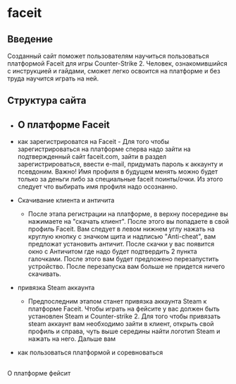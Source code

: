 # faceit 

## Введение
Созданный сайт поможет пользователям научиться пользоваться платформой Faceit для игры Counter-Strike 2. Человек, ознакомившийся с инструкцией и гайдами, сможет легко освоится на платформе и без труда научится играть на ней.

## Структура сайта
- О платформе Faceit
     - 
  
- как зарегистрироватся на Faceit
       - Для того чтобы зарегистрироваться на платформе сперва надо зайти на подтвержденный сайт faceit.com, зайти в раздел зарегистрироваться, ввести e-mail, придумать пароль к аккаунту и псевдоним. 
  Важно! Имя профиля в будущем менять можно будет только за деньги либо за специальные faceit поинты/очки. Из этого следует что выбирать имя профиля надо осознанно.   
- Скачивание клиента и античита
     - После этапа регистрации на платформе, в верхну посередине вы нажимаете на "скачать клиент". После этого вы попадаете в свой профиль Faceit. Вам следует в левом нижнем углу нажать на круглую кнопку с значком щита и надписью "Anti-cheat", вам предложат установить античит. После скачки у вас появится окно с Античитом где надо будет подтвердить 2 пункта галочками. После этого вам будет предложено перезапустить устройство. После перезапуска вам больше не придется ничего скачивать.   
- привязка Steam аккаунта
     - Предпоследним этапом станет привязка аккаунта Steam к платформе Faceit. Чтобы играть на фейсите у вас должен быть установлен Steam и Counter-strike 2. Для того чтобы привязать steam аккаунт вам необходимо зайти в клиент, открыть свой профиль и справа, чуть выше середины найти логотип Steam и нажать на него. Дальше вам 
- как пользоваться платформой и соревноваться

## 

О платформе фейсит 
